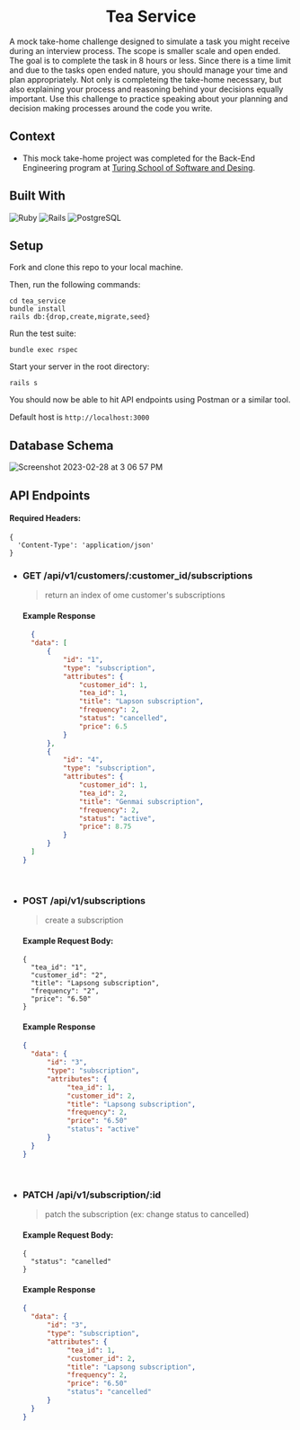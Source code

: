 <h1 align="center"> Tea Service </h1>

A mock take-home challenge designed to simulate a task you might receive during an interview process. The scope is smaller scale and open ended. The goal is to complete the task in 8 hours or less. Since there is a time limit and due to the tasks open ended nature, you should manage your time and plan appropriately. Not only is completeing the take-home necessary, but also explaining your process and reasoning behind your decisions equally important. Use this challenge to practice speaking about your planning and decision making processes around the code you write. 

## Context
- This mock take-home project was completed for the Back-End Engineering program at [Turing School of Software and Desing](https://turing.edu/). 

## Built With 
![Ruby](https://img.shields.io/badge/Ruby-CC342D?style=for-the-badge&logo=ruby&logoColor=white)
![Rails](https://img.shields.io/badge/Ruby_on_Rails-CC0000?style=for-the-badge&logo=ruby-on-rails&logoColor=white)
![PostgreSQL](https://img.shields.io/badge/PostgreSQL-316192?style=for-the-badge&logo=postgresql&logoColor=white)

## Setup
Fork and clone this repo to your local machine.

Then, run the following commands:
```
cd tea_service
bundle install
rails db:{drop,create,migrate,seed}
```

Run the test suite:
```
bundle exec rspec
```

Start your server in the root directory:
```
rails s
```

You should now be able to hit API endpoints using Postman or a similar tool. 

Default host is `http://localhost:3000`

## Database Schema
![Screenshot 2023-02-28 at 3 06 57 PM](https://user-images.githubusercontent.com/101589894/222743777-3cb8d3ab-f143-4249-b2bd-57ce1f183f85.png)

## API Endpoints

#### Required Headers:
```
{
  'Content-Type': 'application/json'
}
```

- ### GET /api/v1/customers/:customer_id/subscriptions
  > return an index of ome customer's subscriptions
  
  #### Example Response
  ```json
    {
    "data": [
        {
            "id": "1",
            "type": "subscription",
            "attributes": {
                "customer_id": 1,
                "tea_id": 1,
                "title": "Lapson subscription",
                "frequency": 2,
                "status": "cancelled",
                "price": 6.5
            }
        },
        {
            "id": "4",
            "type": "subscription",
            "attributes": {
                "customer_id": 1,
                "tea_id": 2,
                "title": "Genmai subscription",
                "frequency": 2,
                "status": "active",
                "price": 8.75
            }
        }
    ]
  }
  ```
  <br>

- ### POST /api/v1/subscriptions
  > create a subscription
  
  #### Example Request Body:
  ```
  {
    "tea_id": "1",
    "customer_id": "2",
    "title": "Lapsong subscription",
    "frequency": "2",
    "price": "6.50"
  }
  ```
  #### Example Response
  ```json
  {
    "data": {
        "id": "3",
        "type": "subscription",
        "attributes": {
             "tea_id": 1,
             "customer_id": 2,
             "title": "Lapsong subscription",
             "frequency": 2,
             "price": "6.50"
             "status": "active"
        }
    }
  }
  ```
  <br>

- ### PATCH /api/v1/subscription/:id
    > patch the subscription (ex: change status to cancelled)
    
     #### Example Request Body:
     ```
     {
       "status": "canelled"
     }
     ```

  #### Example Response
  ```json
  {
    "data": {
        "id": "3",
        "type": "subscription",
        "attributes": {
             "tea_id": 1,
             "customer_id": 2,
             "title": "Lapsong subscription",
             "frequency": 2,
             "price": "6.50"
             "status": "cancelled"
        }
    }
  }
  ```
  <br>


